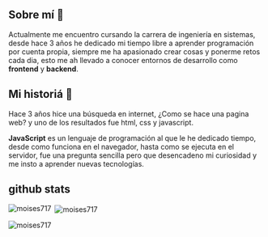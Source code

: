 ## Sobre mí :ledger:

Actualmente me encuentro cursando la carrera de ingeniería en sistemas, desde hace 3 años he dedicado mi tiempo libre a aprender programación por cuenta propia, siempre me ha apasionado crear cosas y ponerme retos cada dia, esto me ah llevado a conocer entornos de desarrollo como **frontend** y **backend**.

## Mi historiá :memo:

Hace 3 años hice una búsqueda en internet, ¿Como se hace una pagina web? y uno de los resultados fue html, css y javascript.

**JavaScript** es un lenguaje de programación al que le he dedicado tiempo, desde como funciona en el navegador, hasta como se ejecuta en el servidor, fue una pregunta sencilla pero que desencadeno mi curiosidad y me insto a aprender nuevas tecnologías.

## github stats

<p><img align="left" src="https://github-readme-stats.vercel.app/api/top-langs?username=moises717&show_icons=true&locale=en&layout=compact" alt="moises717" /></p>

<p>&nbsp;<img align="center" src="https://github-readme-stats.vercel.app/api?username=moises717&show_icons=true&locale=en" alt="moises717" /></p>

<p><img align="center" src="https://github-readme-streak-stats.herokuapp.com/?user=moises717&" alt="moises717" /></p>

